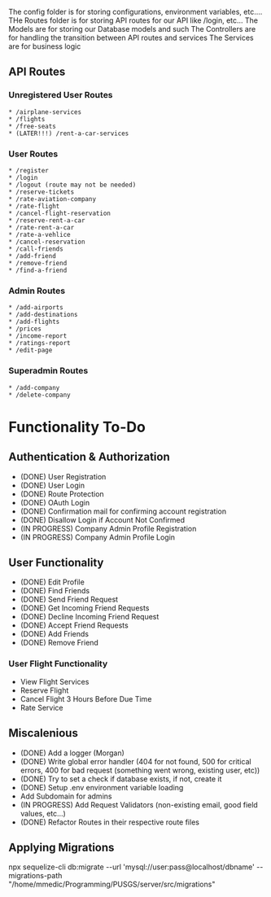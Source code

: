 The config folder is for storing configurations, environment variables, etc....
THe Routes folder is for storing API routes for our API like /login, etc...
The Models are for storing our Database models and such
The Controllers are for handling the transition between API routes and services
The Services are for business logic

## API Routes

### Unregistered User Routes

    * /airplane-services
    * /flights
    * /free-seats
    * (LATER!!!) /rent-a-car-services

### User Routes

    * /register
    * /login
    * /logout (route may not be needed)
    * /reserve-tickets
    * /rate-aviation-company
    * /rate-flight
    * /cancel-flight-reservation
    * /reserve-rent-a-car
    * /rate-rent-a-car
    * /rate-a-vehlice
    * /cancel-reservation
    * /call-friends
    * /add-friend
    * /remove-friend
    * /find-a-friend

### Admin Routes

    * /add-airports
    * /add-destinations
    * /add-flights
    * /prices
    * /income-report
    * /ratings-report
    * /edit-page

### Superadmin Routes

    * /add-company
    * /delete-company

# Functionality To-Do

## Authentication & Authorization

-   (DONE) User Registration
-   (DONE) User Login
-   (DONE) Route Protection
-   (DONE) OAuth Login
-   (DONE) Confirmation mail for confirming account registration
-   (DONE) Disallow Login if Account Not Confirmed
-   (IN PROGRESS) Company Admin Profile Registration
-   (IN PROGRESS) Company Admin Profile Login

## User Functionality

-   (DONE) Edit Profile
-   (DONE) Find Friends
-   (DONE) Send Friend Request
-   (DONE) Get Incoming Friend Requests
-   (DONE) Decline Incoming Friend Request
-   (DONE) Accept Friend Requests
-   (DONE) Add Friends
-   (DONE) Remove Friend

### User Flight Functionality

-   View Flight Services
-   Reserve Flight
-   Cancel Flight 3 Hours Before Due Time
-   Rate Service

## Miscalenious

-   (DONE) Add a logger (Morgan)
-   (DONE) Write global error handler (404 for not found, 500 for critical errors, 400 for bad request (something went wrong, existing user, etc))
-   (DONE) Try to set a check if database exists, if not, create it
-   (DONE) Setup .env environment variable loading
-   Add Subdomain for admins
-   (IN PROGRESS) Add Request Validators (non-existing email, good field values, etc...)
-   (DONE) Refactor Routes in their respective route files

## Applying Migrations

npx sequelize-cli db:migrate --url 'mysql://user:pass@localhost/dbname' --migrations-path "/home/mmedic/Programming/PUSGS/server/src/migrations"
